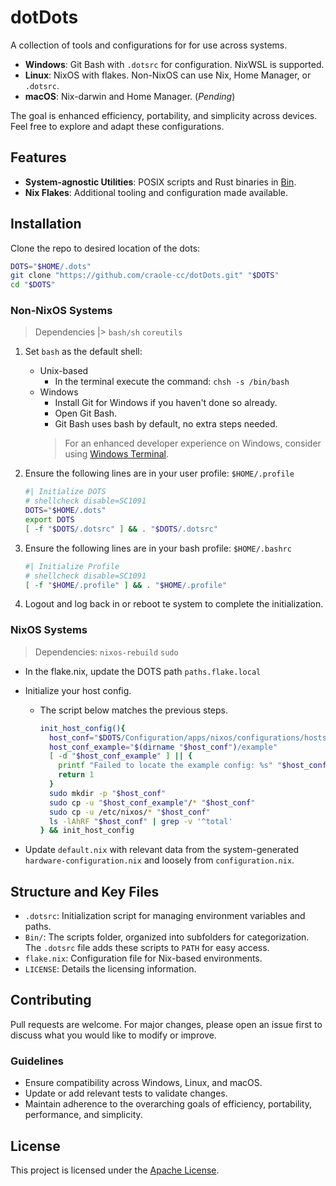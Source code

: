 # dotDots

A collection of tools and configurations for for use across systems.

- **Windows**: Git Bash with `.dotsrc` for configuration. NixWSL is supported.
- **Linux**: NixOS with flakes. Non-NixOS can use Nix, Home Manager, or
  `.dotsrc`.
- **macOS**: Nix-darwin and Home Manager. (_Pending_)

The goal is enhanced efficiency, portability, and simplicity across devices.
Feel free to explore and adapt these configurations.

## Features

- **System-agnostic Utilities**: POSIX scripts and Rust binaries in
  [Bin](./Bin).
- **Nix Flakes**: Additional tooling and configuration made available.

## Installation

Clone the repo to desired location of the dots:

```sh
DOTS="$HOME/.dots"
git clone "https://github.com/craole-cc/dotDots.git" "$DOTS"
cd "$DOTS"
```

### Non-NixOS Systems

> Dependencies |> `bash/sh` `coreutils`

1. Set `bash` as the default shell:
   - Unix-based
     - In the terminal execute the command: `chsh -s /bin/bash`
   - Windows
     - Install Git for Windows if you haven't done so already.
     - Open Git Bash.
     - Git Bash uses bash by default, no extra steps needed.
     > For an enhanced developer experience on Windows, consider using
     > [Windows Terminal](https://apps.microsoft.com/detail/9n8g5rfz9xk3?ocid=webpdpshare).

2. Ensure the following lines are in your user profile: `$HOME/.profile`

   ```sh
   #| Initialize DOTS
   # shellcheck disable=SC1091
   DOTS="$HOME/.dots"
   export DOTS
   [ -f "$DOTS/.dotsrc" ] && . "$DOTS/.dotsrc"
   ```

3. Ensure the following lines are in your bash profile: `$HOME/.bashrc`

   ```sh
   #| Initialize Profile
   # shellcheck disable=SC1091
   [ -f "$HOME/.profile" ] && . "$HOME/.profile"
   ```

4. Logout and log back in or reboot te system to complete the initialization.

### NixOS Systems

> Dependencies: `nixos-rebuild` `sudo`

- In the flake.nix, update the DOTS path `paths.flake.local`

- Initialize your host config.

  - The script below matches the previous steps.

    ```sh
    init_host_config(){
      host_conf="$DOTS/Configuration/apps/nixos/configurations/hosts/$(hostname)"
      host_conf_example="$(dirname "$host_conf")/example"
      [ -d "$host_conf_example" ] || {
        printf "Failed to locate the example config: %s" "$host_conf_example"
        return 1
      }
      sudo mkdir -p "$host_conf"
      sudo cp -u "$host_conf_example"/* "$host_conf"
      sudo cp -u /etc/nixos/* "$host_conf"
      ls -lAhRF "$host_conf" | grep -v '^total'
    } && init_host_config
    ```

- Update `default.nix` with relevant data from the system-generated
  `hardware-configuration.nix` and loosely from `configuration.nix`.

## Structure and Key Files

- `.dotsrc`: Initialization script for managing environment variables and paths.
- `Bin/`: The scripts folder, organized into subfolders for categorization. The
  `.dotsrc` file adds these scripts to `PATH` for easy access.
- `flake.nix`: Configuration file for Nix-based environments.
- `LICENSE`: Details the licensing information.

## Contributing

Pull requests are welcome. For major changes, please open an issue first to
discuss what you would like to modify or improve.

### Guidelines

- Ensure compatibility across Windows, Linux, and macOS.
- Update or add relevant tests to validate changes.
- Maintain adherence to the overarching goals of efficiency, portability,
  performance, and simplicity.

## License

This project is licensed under the [Apache License](./LICENSE).
